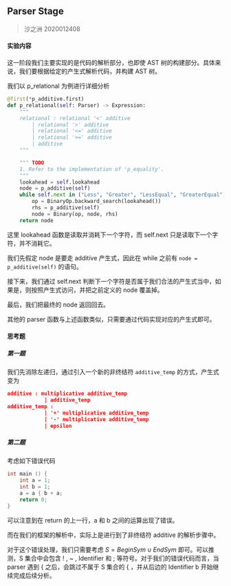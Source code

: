 ## Parser Stage

> 沙之洲 2020012408

#### 实验内容

这一阶段我们主要实现的是代码的解析部分，也即使 AST 树的构建部分。具体来说，我们要根据给定的产生式解析代码，并构建 AST 树。

我们以 p_relational 为例进行详细分析

```python
@first(*p_additive.first)
def p_relational(self: Parser) -> Expression:
    """
    relational : relational '<' additive
        | relational '>' additive
        | relational '<=' additive
        | relational '>=' additive
        | additive
    """

    """ TODO
    1. Refer to the implementation of 'p_equality'.
    """
    lookahead = self.lookahead
    node = p_additive(self)
    while self.next in ("Less", "Greater", "LessEqual", "GreaterEqual"):
        op = BinaryOp.backward_search(lookahead())
        rhs = p_additive(self)
        node = Binary(op, node, rhs)
    return node
```

这里 lookahead 函数是读取并消耗下一个字符，而 self.next 只是读取下一个字符，并不消耗它。

我们先假定 node 是要走 additive 产生式，因此在 while 之前有 `node = p_additive(self)` 的语句。

接下来，我们通过 self.next 判断下一个字符是否属于我们合法的产生式当中，如果是，则按照产生式访问，并把之前定义的 node 覆盖掉。

最后，我们把最终的 node 返回回去。

其他的 parser 函数与上述函数类似，只需要通过代码实现对应的产生式即可。

#### 思考题

##### 第一题

我们先消除左递归，通过引入一个新的非终结符 `additive_temp` 的方式，产生式变为

```json
additive : multiplicative additive_temp
			| additive_temp
additive_temp : 
			| '+' multiplicative additive_temp 
			| '-' multiplicative additive_temp
			| epsilon
```

##### 第二题

考虑如下错误代码

```c++
int main () {
    int a = 1;
    int b = 1;
    a = a { b + a;
	return 0;
}
```

可以注意到在 return 的上一行，a 和 b 之间的运算出现了错误。

而在我们的框架的解析中，实际上是进行到了非终结符 additive 的解析步骤中。

对于这个错误处理，我们只需要考虑 $S = BeginSym \cup EndSym$ 即可。可以推测，S 集合中会包含 ! , ~ , Identifier 和 ; 等符号。对于我们的错误代码而言，当 parser 遇到 { 之后，会跳过不属于 S 集合的 { ，并从后边的 Identifier b 开始继续完成后续分析。
